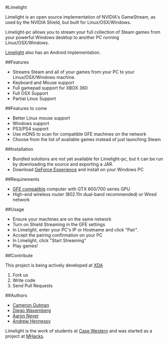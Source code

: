 #Limelight

Limelight is an open source implementation of NVIDIA's GameStream, as used by the NVIDIA Shield,
but built for Linux/OSX/Windows.

Limelight-pc allows you to stream your full collection of Steam games from
your powerful Windows desktop to another PC running Linux/OSX/Windows.

[Limelight](https://github.com/limelight-stream/limelight) also has an Android
implementation.

##Features

* Streams Steam and all of your games from your PC to your Linux/OSX/Windows
  machine.
* Keyboard and Mouse support
* Full gamepad support for XBOX 360
* Full OSX Support
* Partial Linux Support

##Features to come

* Better Linux mouse support
* Windows support
* PS3/PS4 support
* Use mDNS to scan for compatible GFE machines on the network
* Choose from the list of available games instead of just launching Steam

##Installation

* Bundled solutions are not yet available for Limelight-pc, but it can be run
  by downloading the source and exporting a JAR.
* Download [GeForce Experience](http://www.geforce.com/geforce-experience) and install on your Windows PC

##Requirements

* [GFE compatible](http://shield.nvidia.com/play-pc-games/) computer with GTX 600/700 series GPU
* High-end wireless router (802.11n dual-band recommended) or Wired network

##Usage

* Ensure your machines are on the same network
* Turn on Shield Streaming in the GFE settings
* In Limelight, enter your PC's IP or Hostname and click "Pair".
* Accept the pairing confirmation on your PC
* In Limelight, click "Start Streaming"
* Play games!

##Contribute

This project is being actively developed at [XDA](http://forum.xda-developers.com/showthread.php?t=2505510)

1. Fork us
2. Write code
3. Send Pull Requests

##Authors

* [Cameron Gutman](https://github.com/cgutman)  
* [Diego Waxemberg](https://github.com/dwaxemberg)  
* [Aaron Neyer](https://github.com/Aaronneyer)  
* [Andrew Hennessy](https://github.com/yetanothername)

Limelight is the work of students at [Case Western](http://case.edu) and was
started as a project at [MHacks](http://mhacks.org).
